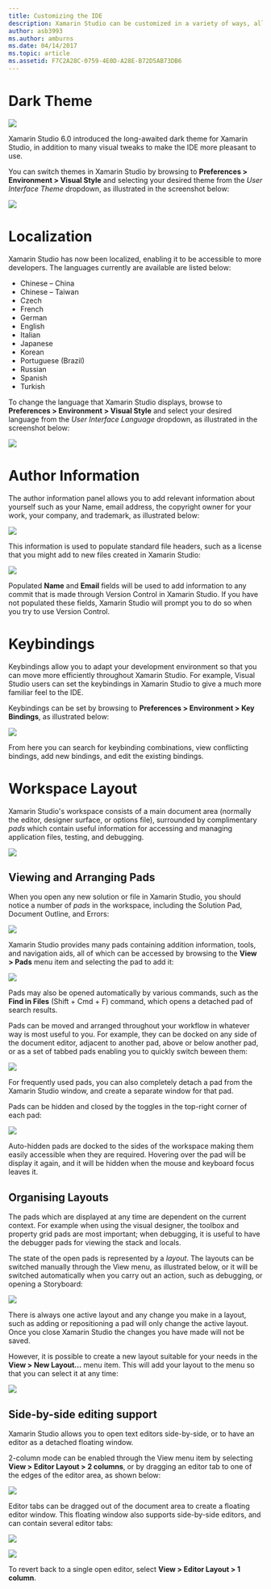 ```yaml
---
title: Customizing the IDE
description: Xamarin Studio can be customized in a variety of ways, allowing users to develop apps in an environment that meets both their efficiency and aesthetic needs. In this guide we will explore the variety of ways Xamarin Studio can be adapted to suit developer's needs.
author: asb3993
ms.author: amburns
ms.date: 04/14/2017
ms.topic: article
ms.assetid: F7C2A28C-0759-4E0D-A28E-B72D5AB73DB6
---
```



# Dark Theme

![](Images/customizing-the-ide-image7a.png)

Xamarin Studio 6.0 introduced the long-awaited dark theme for Xamarin Studio, in addition to many visual tweaks to make the IDE more pleasant to use.

You can switch themes in Xamarin Studio by browsing to **Preferences > Environment > Visual Style** and selecting your desired theme from the *User Interface Theme* dropdown, as illustrated in the screenshot below:

 ![](Images/customizing-the-ide-image7b.png)

# Localization

Xamarin Studio has now been localized, enabling it to be accessible to more developers. The languages currently are available are listed below:

* Chinese – China
* Chinese – Taiwan
* Czech
* French
* German
* English
* Italian
* Japanese
* Korean
* Portuguese (Brazil)
* Russian
* Spanish
* Turkish

To change the language that Xamarin Studio displays, browse to **Preferences > Environment > Visual Style** and select your desired language from the *User Interface Language* dropdown, as illustrated in the screenshot below:


![](Images/customizing-the-ide-image11a.png)

# Author Information

The author information panel allows you to add relevant information about yourself such as your Name, email address, the copyright owner for your work, your company, and trademark, as illustrated below:

 ![](Images/customizing-the-ide-image9a.png)

This information is used to populate standard file headers, such as a license that you might add to new files created in Xamarin Studio:

 ![](Images/customizing-the-ide-image8a.png)


Populated **Name** and **Email** fields will be used to add information to any commit that is made through Version Control in Xamarin Studio. If you have not populated these fields, Xamarin Studio will prompt you to do so when you try to use Version Control.

# Keybindings

Keybindings allow you to adapt your development environment so that you can move more efficiently throughout Xamarin Studio. For example, Visual Studio users can set the keybindings in Xamarin Studio to give a much more familiar feel to the IDE. 

Keybindings can be set by browsing to **Preferences > Environment > Key Bindings**, as illustrated below:

 ![](Images/customizing-the-ide-image10a.png)

From here you can search for keybinding combinations, view conflicting bindings, add new bindings, and edit the existing bindings.

# Workspace Layout

Xamarin Studio's workspace consists of a main document area (normally the editor, designer surface, or options file), surrounded by complimentary *pads* which contain useful information for accessing and managing application files, testing, and debugging.

 ![](Images/customizing-the-ide-image1a.png)

## Viewing and Arranging Pads

When you open any new solution or file in Xamarin Studio, you should notice a number of *pads* in the workspace, including the Solution Pad, Document Outline, and Errors:

![](Images/customizing-the-ide-image2a.png)

Xamarin Studio provides many pads containing addition information, tools, and navigation aids, all of which can be accessed by browsing to the **View > Pads** menu item and selecting the pad to add it:

 ![](Images/customizing-the-ide-image3a.png)

Pads may also be opened automatically by various commands, such as the **Find in Files** (Shift + Cmd + F) command, which opens a detached pad of search results.

Pads can be moved and arranged throughout your workflow in whatever way is most useful to you. For example, they can be docked on any side of the document editor, adjacent to another pad, above or below another pad, or as a set of tabbed pads enabling you to quickly switch beween them:

![](Images/customizing-the-ide-pads-large.png)

For frequently used pads, you can also completely detach a pad from the Xamarin Studio window, and create a separate window for that pad.
 
Pads can be hidden and closed by the toggles in the top-right corner of each pad:
 
![](Images/customizing-the-ide-image5a.png)

Auto-hidden pads are docked to the sides of the workspace making them easily accessible when they are required. Hovering over the pad will be display it again, and it will be hidden when the mouse and keyboard focus leaves it.


## Organising Layouts

The pads which are displayed at any time are dependent on the current context. For example when using the visual designer, the toolbox and property grid pads are most important; when debugging, it is useful to have the debugger pads for viewing the stack and locals.

The state of the open pads is represented by a *layout*. The layouts can be  switched manually through the View menu, as illustrated below, or it will be switched automatically when you carry out an action, such as debugging, or opening a Storyboard:

![](Images/customizing-the-ide-image6b.png)

There is always one active layout and any change you make in a layout, such as adding or repositioning a pad will only change the active layout. Once you close Xamarin Studio the changes you have made will not be saved. 

However, it is possible to create a new layout suitable for your needs in the **View > New Layout…** menu item. This will add your layout to the menu so that you can select it at any time:

![](Images/customizing-the-ide-image6a.png)

## Side-by-side editing support
 
Xamarin Studio allows you to open text editors side-by-side, or to have an editor as a detached floating window.

2-column mode can be enabled through the View menu item by selecting **View > Editor Layout > 2 columns**, or by dragging an editor tab to one of the edges of the editor area, as shown below:

 ![](Images/customizing-the-ide-sbs.png)
 
Editor tabs can be dragged out of the document area to create a floating editor window. This floating window also supports side-by-side editors, and can contain several editor tabs:

 ![](Images/customizing-the-ide-sbs1.png)
 
 ![](Images/customizing-the-ide-sbs2.png)

To revert back to a single open editor, select **View > Editor Layout > 1 column**.






